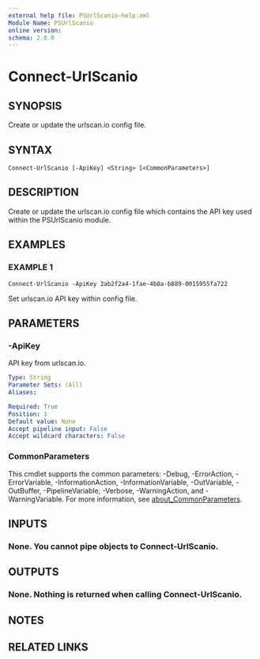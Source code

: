 ```yaml
---
external help file: PSUrlScanio-help.xml
Module Name: PSUrlScanio
online version:
schema: 2.0.0
---
```


# Connect-UrlScanio

## SYNOPSIS
Create or update the urlscan.io config file.

## SYNTAX

```
Connect-UrlScanio [-ApiKey] <String> [<CommonParameters>]
```

## DESCRIPTION
Create or update the urlscan.io config file which contains the API key used within the PSUrlScanio module.

## EXAMPLES

### EXAMPLE 1
```
Connect-UrlScanio -ApiKey 2ab2f2a4-1fae-4b8a-b889-0015955fa722
```

Set urlscan.io API key within config file.

## PARAMETERS

### -ApiKey
API key from urlscan.io.

```yaml
Type: String
Parameter Sets: (All)
Aliases:

Required: True
Position: 1
Default value: None
Accept pipeline input: False
Accept wildcard characters: False
```

### CommonParameters
This cmdlet supports the common parameters: -Debug, -ErrorAction, -ErrorVariable, -InformationAction, -InformationVariable, -OutVariable, -OutBuffer, -PipelineVariable, -Verbose, -WarningAction, and -WarningVariable. For more information, see [about_CommonParameters](http://go.microsoft.com/fwlink/?LinkID=113216).

## INPUTS

### None. You cannot pipe objects to Connect-UrlScanio.
## OUTPUTS

### None. Nothing is returned when calling Connect-UrlScanio.
## NOTES

## RELATED LINKS
